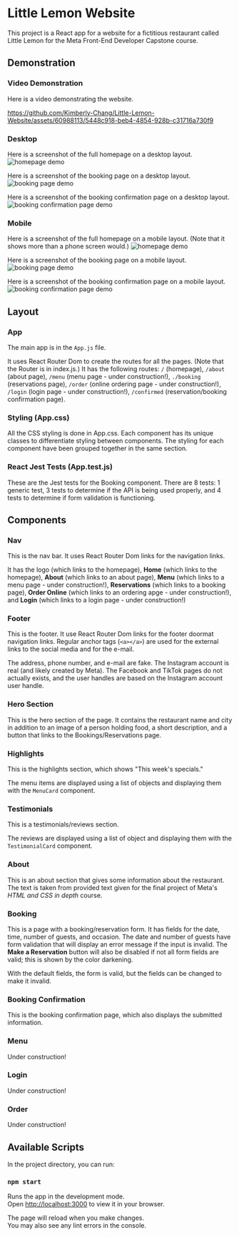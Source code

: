 # Little Lemon Website
This project is a React app for a website for a fictitious restaurant called Little Lemon for the Meta Front-End Developer Capstone course.

## Demonstration

### Video Demonstration
Here is a video demonstrating the website.

https://github.com/Kimberly-Chang/Little-Lemon-Website/assets/60988113/5448c918-beb4-4854-928b-c31716a730f9

### Desktop
Here is a screenshot of the full homepage on a desktop layout.
![homepage demo](./demo/demo_homepage.png)

Here is a screenshot of the booking page on a desktop layout.
![booking page demo](./demo/demo_booking.png)

Here is a screenshot of the booking confirmation page on a desktop layout.
![booking confirmation page demo](./demo/demo_booking-confirm.png)

### Mobile
Here is a screenshot of the full homepage on a mobile layout. (Note that it shows more than a phone screen would.)
![homepage demo](./demo/demo_homepage_mobile.png)

Here is a screenshot of the booking page on a mobile layout.
![booking page demo](./demo/demo_booking_mobile.png)

Here is a screenshot of the booking confirmation page on a mobile layout.
![booking confirmation page demo](./demo/demo_booking-confirm_mobile.png)

## Layout
### App
The main app is in the `App.js` file.

It uses React Router Dom to create the routes for all the pages. (Note that the Router is in index.js.) It has the following routes: `/` (homepage), `/about` (about page), `/menu` (menu page - under construction!), `./booking` (reservations page), `/order` (online ordering page - under construction!), `/login` (login page - under construction!), `/confirmed` (reservation/booking confirmation page).

### Styling (App.css)
All the CSS styling is done in App.css. Each component has its unique classes to differentiate styling between components. The styling for each component have been grouped together in the same section.

### React Jest Tests (App.test.js)
These are the Jest tests for the Booking component. There are 8 tests: 1 generic test, 3 tests to determine if the API is being used properly, and 4 tests to determine if form validation is functioning.

## Components

### Nav
This is the nav bar. It uses React Router Dom links for the navigation links.

It has the logo (which links to the homepage), **Home** (which links to the homepage), **About** (which links to an about page), **Menu** (which links to a menu page - under construction!), **Reservations** (which links to a booking page), **Order Online** (which links to an ordering apge - under construction!), and **Login** (which links to a login page - under construction!)

### Footer
This is the footer. It use React Router Dom links for the footer doormat navigation links. Regular anchor tags (`<a></a>`) are used for the external links to the social media and for the e-mail.

The address, phone number, and e-mail are fake. The Instagram account is real (and likely created by Meta). The Facebook and TikTok pages do not actually exists, and the user handles are based on the Instagram account user handle.

### Hero Section
This is the hero section of the page. It contains the restaurant name and city in addition to an image of a person holding food, a short description, and a button that links to the Bookings/Reservations page.

### Highlights
This is the highlights section, which shows "This week's specials."

The menu items are displayed using a list of objects and displaying them with the `MenuCard` component.

### Testimonials
This is a testimonials/reviews section.

The reviews are displayed using a list of object and displaying them with the `TestimonialCard` component.

### About
This is an about section that gives some information about the restaurant. The text is taken from provided text given for the final project of Meta's *HTML and CSS in depth* course.

### Booking
This is a page with a booking/reservation form. It has fields for the date, time, number of guests, and occasion. The date and number of guests have form validation that will display an error message if the input is invalid. The **Make a Reservation** button will also be disabled if not all form fields are valid; this is shown by the color darkening.

With the default fields, the form is valid, but the fields can be changed to make it invalid.

### Booking Confirmation
This is the booking confirmation page, which also displays the submitted information.

### Menu
Under construction!

### Login
Under construction!

### Order
Under construction!

## Available Scripts

In the project directory, you can run:

### `npm start`

Runs the app in the development mode.\
Open [http://localhost:3000](http://localhost:3000) to view it in your browser.

The page will reload when you make changes.\
You may also see any lint errors in the console.
